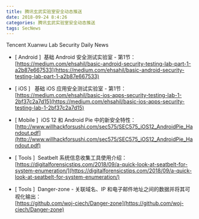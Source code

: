 ```yaml
---
title: 腾讯玄武实验室安全动态推送
date: 2018-09-24 8:4:26
categories: 腾讯玄武实验室安全动态推送
tags: SecNews
---
```


Tencent Xuanwu Lab Security Daily News  
* [ Android ]  基础 Android 安全测试实验室 - 第1节：   
[https://medium.com/ehsahil/basic-android-security-testing-lab-part-1-a2b87e667533](https://medium.com/ehsahil/basic-android-security-testing-lab-part-1-a2b87e667533)  

* [ iOS ]   基础 iOS 应用安全测试实验室 - 第1节：   
[https://medium.com/ehsahil/basic-ios-apps-security-testing-lab-1-2bf37c2a7d15](https://medium.com/ehsahil/basic-ios-apps-security-testing-lab-1-2bf37c2a7d15)  

* [ Mobile ]  iOS 12 和 Android Pie 中的新安全特性：   
[http://www.willhackforsushi.com/sec575/SEC575_iOS12_AndroidPie_Handout.pdf](http://www.willhackforsushi.com/sec575/SEC575_iOS12_AndroidPie_Handout.pdf)  

* [ Tools ]  Seatbelt 系统信息收集工具使用介绍：   
[https://digitalforensicstips.com/2018/09/a-quick-look-at-seatbelt-for-system-enumeration/](https://digitalforensicstips.com/2018/09/a-quick-look-at-seatbelt-for-system-enumeration/)  

* [ Tools ]  Danger-zone - 关联域名、IP 和电子邮件地址之间的数据并将其可视化输出：   
[https://github.com/woj-ciech/Danger-zone](https://github.com/woj-ciech/Danger-zone)  

